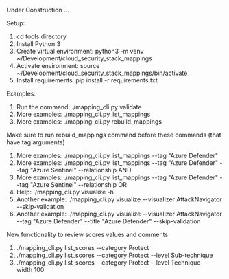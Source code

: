 Under Construction ...

Setup:  

1.  cd tools directory
1.  Install Python 3
1.  Create virtual environment:  python3 -m venv ~/Development/cloud_security_stack_mappings
1.  Activate environment:  source ~/Development/cloud_security_stack_mappings/bin/activate
1.  Install requirements:  pip install -r requirements.txt


Examples:
1.  Run the command:  ./mapping_cli.py validate
1.  More examples:   ./mapping_cli.py list_mappings
1.  More examples:   ./mapping_cli.py rebuild_mappings


Make sure to run rebuild_mappings command before these commands (that have tag arguments)
1.  More examples:   ./mapping_cli.py list_mappings --tag "Azure Defender"
1.  More examples:  ./mapping_cli.py list_mappings --tag "Azure Defender" --tag "Azure Sentinel" --relationship AND
1.  More examples:  ./mapping_cli.py list_mappings --tag "Azure Defender" --tag "Azure Sentinel" --relationship OR
1.  Help:  ./mapping_cli.py visualize -h
1.  Another example:  ./mapping_cli.py visualize --visualizer AttackNavigator  --skip-validation
1.  Another example:  ./mapping_cli.py visualize --visualizer AttackNavigator --tag "Azure Defender" --title "Azure Defender" --skip-validation

New functionality to review scores values and comments
1. ./mapping_cli.py list_scores --category Protect
1. ./mapping_cli.py list_scores --category Protect --level Sub-technique
1. ./mapping_cli.py list_scores --category Protect --level Technique --width 100
